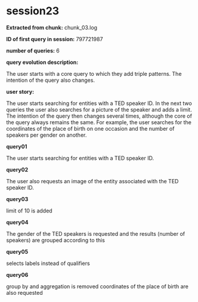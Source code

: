 # session23
**Extracted from chunk:** chunk_03.log

**ID of first query in session:** 797721987

**number of queries:** 6

**query evolution description:**

The user starts with a core query to which they add triple patterns. The intention of the query also changes.

**user story:**

The user starts searching for entities with a TED speaker ID. In the next two queries the user also searches for a picture of the speaker and adds a limit.
The intention of the query then changes several times, although the core of the query always remains the same.
For example, the user searches for the coordinates of the place of birth on one occasion and the number of speakers per gender on another.

**query01**

The user starts searching for entities with a TED speaker ID.

**query02**

The user also requests an image of the entity associated with the TED speaker ID.

**query03**

limit of 10 is added

**query04**

The gender of the TED speakers is requested and the results (number of speakers) are grouped according to this

**query05**

selects labels instead of  qualifiers

**query06**

group by and aggregation is removed
coordinates of the place of birth are also requested

